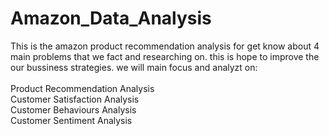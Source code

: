 # Amazon_Data_Analysis
This is the amazon product recommendation analysis for get know about 4 main problems that we fact and researching on. this is hope to improve the our bussiness strategies. we will main focus and analyzt on:  
<br>
Product Recommendation Analysis 
<br>
Customer Satisfaction Analysis 
<br>
Customer Behaviours Analysis 
<br>
Customer Sentiment Analysis
